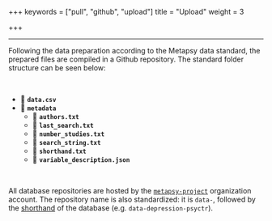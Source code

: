 +++
keywords = ["pull", "github", "upload"]
title = "Upload"
weight = 3

+++
***

Following the data preparation according to the Metapsy data standard, the prepared files are compiled in a Github repository. The standard folder structure can be seen below:

<br>

* 💾 **`data.csv`**
* 📁 **`metadata`**
  * 📄 **`authors.txt`**
  * 📄 **`last_search.txt`**
  * 📄 **`number_studies.txt`**
  * 📄 **`search_string.txt`**
  * 📄 **`shorthand.txt`**
  * 📄 **`variable_description.json`**
  
 <br>

All database repositories are hosted by the [`metapsy-project`](https://github.com/metapsy-project) organization account. The repository name is also standardized: it is `data-`, followed by the [shorthand](https://docs.metapsy.org/databases/#shorthand) of the database (e.g. `data-depression-psyctr`).